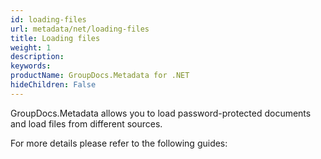 ```yaml
---
id: loading-files
url: metadata/net/loading-files
title: Loading files
weight: 1
description: 
keywords: 
productName: GroupDocs.Metadata for .NET
hideChildren: False
---
```

GroupDocs.Metadata allows you to load password-protected documents and load files from different sources.

For more details please refer to the following guides:
